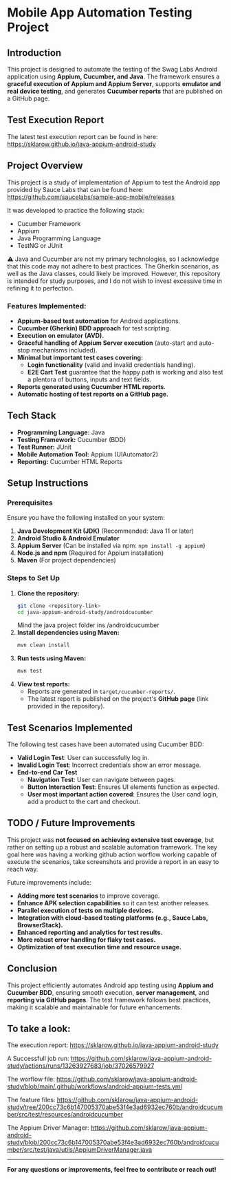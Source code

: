 # Mobile App Automation Testing Project

## Introduction
This project is designed to automate the testing of the Swag Labs Android application using **Appium, Cucumber, and Java**. The framework ensures a **graceful execution of Appium and Appium Server**, supports **emulator and real device testing**, and generates **Cucumber reports** that are published on a GitHub page.

## Test Execution Report
The latest test execution report can be found in here:
https://sklarow.github.io/java-appium-android-study

## Project Overview
This project is a study of implementation of Appium to test the Android app provided by Sauce Labs that can be found here:
https://github.com/saucelabs/sample-app-mobile/releases

It was developed to practice the following stack:
- Cucumber Framework
- Appium
- Java Programming Language
- TestNG or JUnit

⚠️ Java and Cucumber are not my primary technologies, so I acknowledge that this code may 
not adhere to best practices. The Gherkin scenarios, as well as the Java classes, could likely 
be improved. However, this repository is intended for study purposes, and I do not wish to 
invest excessive time in refining it to perfection.


### **Features Implemented:**
- **Appium-based test automation** for Android applications.
- **Cucumber (Gherkin) BDD approach** for test scripting.
- **Execution on emulator (AVD).**
- **Graceful handling of Appium Server execution** (auto-start and auto-stop mechanisms included).
- **Minimal but important test cases covering:**
  - **Login functionality** (valid and invalid credentials handling).
  - **E2E Cart Test** guarantee that the happy path is working and also test a plentora of buttons, inputs and text fields.
- **Reports generated using Cucumber HTML reports**.
- **Automatic hosting of test reports on a GitHub page.**

## Tech Stack
- **Programming Language:** Java
- **Testing Framework:** Cucumber (BDD)
- **Test Runner:** JUnit
- **Mobile Automation Tool:** Appium (UIAutomator2)
- **Reporting:** Cucumber HTML Reports

## Setup Instructions
### Prerequisites
Ensure you have the following installed on your system:
1. **Java Development Kit (JDK)** (Recommended: Java 11 or later)
2. **Android Studio & Android Emulator**
3. **Appium Server** (Can be installed via npm: `npm install -g appium`)
4. **Node.js and npm** (Required for Appium installation)
5. **Maven** (For project dependencies)

### Steps to Set Up
1. **Clone the repository:**
   ```bash
   git clone <repository-link>
   cd java-appium-android-study/androidcucumber
   ```
   Mind the java project folder ins /androidcucumber
2. **Install dependencies using Maven:**
   ```bash
   mvn clean install
   ```
3. **Run tests using Maven:**
   ```bash
   mvn test
   ```
4. **View test reports:**
   - Reports are generated in `target/cucumber-reports/`.
   - The latest report is published on the project's **GitHub page** (link provided in the repository).

## Test Scenarios Implemented
The following test cases have been automated using Cucumber BDD:
- **Valid Login Test**: User can successfully log in.
- **Invalid Login Test**: Incorrect credentials show an error message.
- **End-to-end Car Test**
  - **Navigation Test**: User can navigate between pages.
  - **Button Interaction Test**: Ensures UI elements function as expected.
  - **User most important action covered**: Ensures the User cand login, add a product to the cart and checkout.

## TODO / Future Improvements
This project was **not focused on achieving extensive test coverage**, but rather on setting up a robust and scalable automation framework.
The key goal here was having a working github action worflow working capable of execute the scenarios, take screenshots and provide a report
in an easy to reach way.


Future improvements include:
- **Adding more test scenarios** to improve coverage.
- **Enhance APK selection capabilities** so it can test another releases.
- **Parallel execution of tests on multiple devices.**
- **Integration with cloud-based testing platforms (e.g., Sauce Labs, BrowserStack).**
- **Enhanced reporting and analytics for test results.**
- **More robust error handling for flaky test cases.**
- **Optimization of test execution time and resource usage.**

## Conclusion
This project efficiently automates Android app testing using **Appium and Cucumber BDD**, ensuring smooth execution, **server management**, and **reporting via GitHub pages**. The test framework follows best practices, making it scalable and maintainable for future enhancements.

## To take a look:
The execution report:
https://sklarow.github.io/java-appium-android-study

A Successfull job run:
https://github.com/sklarow/java-appium-android-study/actions/runs/13263927683/job/37026579927

The worflow file:
https://github.com/sklarow/java-appium-android-study/blob/main/.github/workflows/android-appium-tests.yml

The feature files:
https://github.com/sklarow/java-appium-android-study/tree/200cc73c6b147005370abe53f4e3ad6932ec760b/androidcucumber/src/test/resources/androidcucumber

The Appium Driver Manager:
https://github.com/sklarow/java-appium-android-study/blob/200cc73c6b147005370abe53f4e3ad6932ec760b/androidcucumber/src/test/java/utils/AppiumDriverManager.java


---
**For any questions or improvements, feel free to contribute or reach out!**

